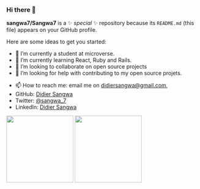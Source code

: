 ### Hi there 👋


**sangwa7/Sangwa7** is a ✨ _special_ ✨ repository because its `README.md` (this file) appears on your GitHub profile.

Here are some ideas to get you started:

 - 🔭 I’m currently a student at microverse.
- 🌱 I’m currently learning React, Ruby and Rails.
- 👯 I’m looking to collaborate on open source projects
- 🤔 I’m looking for help with contributing to my open source projets.
<!-- - 💬 Ask me about ... -->
- 📫 How to reach me: email me on didiersangwa@gmail.com,
- GitHub: [Didier Sangwa](https://github.com/sangwa7)
- Twitter: [@sangwa_7](https://twitter.com/sangwa_7)
- LinkedIn: [Didier Sangwa](https://www.linkedin.com/in/didier-sangwa-463054227)
<!-- - 😄 Pronouns: ... -->
<!-- - ⚡ Fun fact: ... -->


<img src="https://github-readme-stats.vercel.app/api?username=Sangwa7&count_private=true&layout=compact&theme=tokyonight" height="175"/>
<img src="https://github-readme-stats.vercel.app/api/top-langs/?username=Sangwa7&layout=compact&theme=tokyonight" height="175"/>

